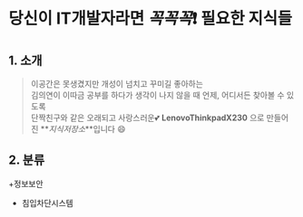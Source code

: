 # 당신이 IT개발자라면 _꼭꼭꼭_:exclamation: 필요한 지식들
## 1. 소개
> 이공간은 못생겼지만 개성이 넘치고 꾸미길 좋아하는 <br/>
김의연이 이따금 공부를 하다가 생각이 나지 않을 때 언제, 어디서든 찾아볼 수 있도록<br/> 단짝친구와 같은 오래되고 사랑스러운:two_hearts: __LenovoThinkpadX230__ 으로 만들어진 **_지식저장소_**입니다 :smile:

## 2. 분류

+정보보안
 - 침입차단시스템
